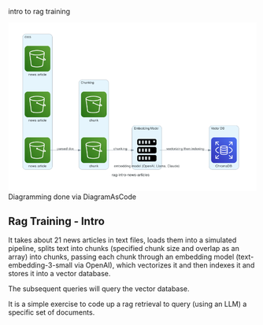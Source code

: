 intro to rag training

![basic architectural diagram](arch-diagram.png)
Diagramming done via DiagramAsCode


## Rag Training - Intro
It takes about 21 news articles in text files,
loads them into a simulated pipeline,
splits text into chunks (specified chunk size and overlap as an array) into chunks,
passing each chunk through an embedding model (text-embedding-3-small via OpenAI),
which vectorizes it and then indexes it and stores it into a vector database.

The subsequent queries will query the vector database.

It is a simple exercise to code up a rag retrieval to query (using an LLM) a specific set of documents.

